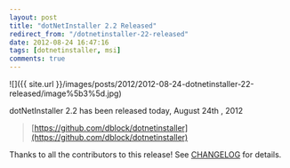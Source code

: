 ```yaml
---
layout: post
title: "dotNetInstaller 2.2 Released"
redirect_from: "/dotnetinstaller-22-released"
date: 2012-08-24 16:47:16
tags: [dotnetinstaller, msi]
comments: true
---
```

![]({{ site.url }}/images/posts/2012/2012-08-24-dotnetinstaller-22-released/image%5b3%5d.jpg)

dotNetInstaller 2.2 has been released today, August 24th , 2012

> [https://github.com/dblock/dotnetinstaller](https://github.com/dblock/dotnetinstaller)

Thanks to all the contributors to this release! See [CHANGELOG](https://github.com/dblock/dotnetinstaller/blob/master/CHANGELOG.md) for details.

